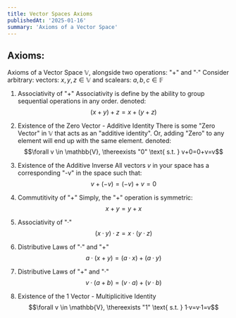 ```yaml
---
title: Vector Spaces Axioms
publishedAt: '2025-01-16'
summary: 'Axioms of a Vector Space'
---
```


## Axioms:
Axioms of a Vector Space $\mathbb{V}$, alongside two operations: "+" and "·"
Consider arbitrary: vectors: $x,y,z \in \mathbb{V}$ and scalears: $a,b,c \in \mathbb{F}$

1) Associativity of "+"
Associativity is define by the ability to group sequential operations in any order. denoted: $$(x+y)+z=x+(y+z)$$

2) Existence of the Zero Vector - Additive Identity
There is some "Zero Vector" in $\mathbb{V}$ that acts as an "additive identity".
Or, adding "Zero" to any element will end up with the same element. denoted: $$\forall v \in \mathbb{V}, \thereexists "0" \text{ s.t. } v+0=0+v=v$$

3) Existence of the Additive Inverse
All vectors $v$ in your space has a corresponding "-v" in the space such that: $$v+(-v)=(-v)+v=0$$

4) Commutitivity of "+"
Simply, the "+" operation is symmetric: $$x+y=y+x$$

5) Associativity of "·"
$$(x·y)·z=x·(y·z)$$

6) Distributive Laws of "·" and "+"
$$a·(x+y)=(a·x)+(a·y)$$

7) Distributive Laws of "+" and "·"
$$v·(a+b)=(v·a)+(v·b)$$

8) Existence of the 1 Vector - Multiplicitive Identity
$$\forall v \in \mathbb{V}, \thereexists "1" \text{ s.t. } 1·v=v·1=v$$